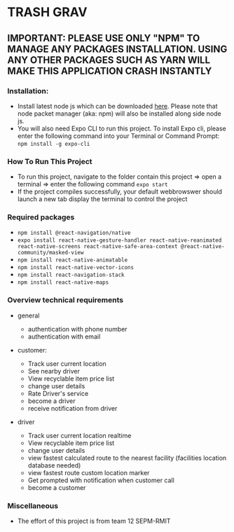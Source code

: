 # TRASH GRAV

## IMPORTANT: PLEASE USE ONLY "NPM" TO MANAGE ANY PACKAGES INSTALLATION. USING ANY OTHER PACKAGES SUCH AS YARN WILL MAKE THIS APPLICATION CRASH INSTANTLY


### Installation:

- Install latest node js which can be downloaded [here](https://nodejs.org/en/download/). Please note that node packet manager (aka: npm) will also be installed along side node js.
- You will also need Expo CLI to run this project. To install Expo cli, please enter the following command into your Terminal or Command Prompt:
`npm install -g expo-cli`


### How To Run This Project
- To run this project, navigate to the folder contain this project => open a terminal => enter the following command `expo start`
- If the project compiles successfully, your default webbrowswer should launch a new tab display the terminal to control the project

### Required packages
- `npm install @react-navigation/native`
- `expo install react-native-gesture-handler react-native-reanimated react-native-screens react-native-safe-area-context @react-native-community/masked-view`
- `npm install react-native-animatable`
- `npm install react-native-vector-icons`
- `npm install react-navigation-stack`
- `npm install react-native-maps`


### Overview technical requirements

- general
	+ authentication with phone number
	+ authentication with email

- customer:
	+ Track user current location
	+ See nearby driver
	+ View recyclable item price list
	+ change user details
	+ Rate Driver's service
	+ become a driver
	+ receive notification from driver

- driver
	+ Track user current location realtime
	+ View recyclable item price list
	+ change user details
	+ view fastest calculated route to the nearest facility (facilities location database needed)
	+ view fastest route custom location marker
	+ Get prompted with notification when customer call
	+ become a customer


### Miscellaneous
- The effort of this project is from team 12 SEPM-RMIT
